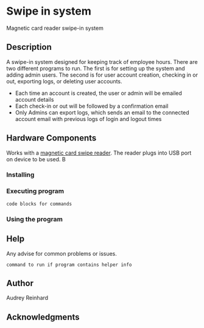 # Swipe in system
Magnetic card reader swipe-in system

## Description
A swipe-in system designed for keeping track of employee hours. There are two different programs to run. The first is for setting up the system and adding admin users. The second is for user account creation, checking in or out, exporting logs, or deleting user accounts. 

* Each time an account is created, the user or admin will be emailed account details
* Each check-in or out will be followed by a confirmation email
* Only Admins can export logs, which sends an email to the connected account email with previous logs of login and logout times 

## Hardware Components
Works with a [magnetic card swipe reader](https://www.officedepot.com/a/products/290938/Uniform-Industrial-USB-Magnetic-Stripe-Card/?utm_source=google&utm_medium=sag?utm_source=google&utm_medium=cpc&utm_campaign=pla_cor_evg_other_supplies-legacy_unid_prch_non-match&mediacampaignid=71700000119263362&utm_source=google&utm_medium=cpc&gclsrc=aw.ds&gad_source=1&gad_campaignid=21430582688&gbraid=0AAAAAD2Eb4cPFeiLnKEIVrnb5lA6AihtG&gclid=Cj0KCQjw_rPGBhCbARIsABjq9cceEneiy4cxEdiNN2uBjgQFSOER4VYkm53nqDP2j3qeH-i10dyPcVkaAiCLEALw_wcB). The reader plugs into USB port on device to be used. B 

### Installing

### Executing program

```
code blocks for commands
```
### Using the program

## Help

Any advise for common problems or issues.
```
command to run if program contains helper info
```

## Author
 Audrey Reinhard



## Acknowledgments
